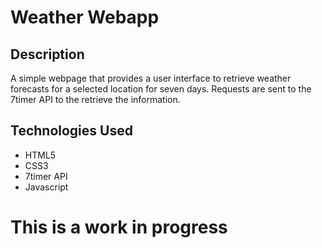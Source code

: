 # Weather Webapp 

## Description

A simple webpage that provides a user interface to retrieve weather forecasts for a selected location for seven days. Requests are sent to the 7timer API to the retrieve the information.

## Technologies Used

- HTML5
- CSS3
- 7timer API
- Javascript

# This is a work in progress
